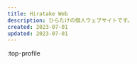 ```yaml
---
title: Hiratake Web
description: ひらたけの個人ウェブサイトです。
created: 2023-07-01
updated: 2023-07-01
---
```


:top-profile
